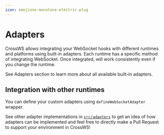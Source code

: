 ```yaml
---
icon: emojione-monotone:electric-plug
---
```


# Adapters

CrossWS allows integrating your WebSocket hooks with different runtimes and platforms using built-in adapters. Each runtime has a specific method of integrating WebSocket. Once integrated, will work consistently even if you change the runtime.

See Adapters section to learn more about all available built-in adapters.

## Integration with other runtimes

You can define your custom adapters using `defineWebSocketAdapter` wrapper.

See other adapter implementations in [`src/adapters`](https://github.com/unjs/crossws/tree/main/src/adapters/) to get an idea of how adapters can be implemented and feel free to directly make a Pull Request to support your environment in CrossWS!
